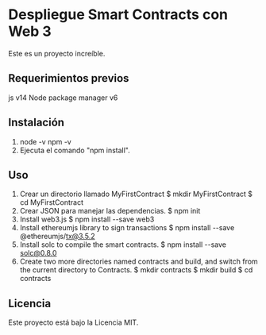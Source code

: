 # Despliegue Smart Contracts con Web 3

Este es un proyecto increíble.

## Requerimientos previos

js v14
Node package manager v6

## Instalación

1. node -v
   npm -v
2. Ejecuta el comando "npm install".

## Uso

1. Crear un directorio llamado MyFirstContract
$ mkdir MyFirstContract
$ cd MyFirstContract
2. Crear JSON para manejar las dependencias.
$ npm init
3. Install web3.js
$ npm install --save web3
4. Install ethereumjs library to sign transactions
$ npm install --save @ethereumjs/tx@3.5.2
5. Install solc to compile the smart contracts.
$  npm install --save solc@0.8.0
6. Create two more directories named contracts and build, and switch from the current directory to Contracts.
$ mkdir contracts
$ mkdir build
$ cd contracts


## Licencia

Este proyecto está bajo la Licencia MIT.
